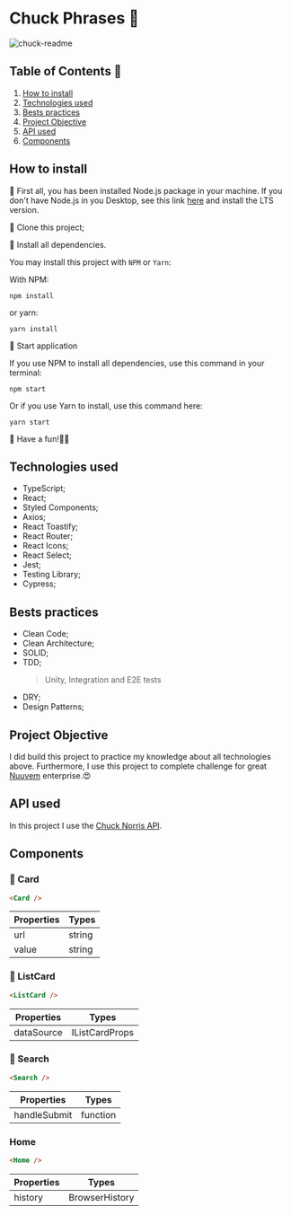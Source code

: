 # Chuck Phrases 🔫
![chuck-readme](https://user-images.githubusercontent.com/66172398/189035281-494119fd-31e9-4ada-bab8-904b4126c8e2.png)

## Table of Contents 📝

1. [How to install](#how-to-install)
2. [Technologies used](#technologies-used)
3. [Bests practices](#bests-practices)
4. [Project Objective](#project-objective)
5. [API used](#api-used)
6. [Components](#components)

## How to install

📌 First all, you has been installed Node.js package in your machine. If you don't have Node.js in you Desktop, see this link [here]('https://nodejs.org/en/') and install the LTS version.

📌 Clone this project;

📌 Install all dependencies.

You may install this project with `NPM` or `Yarn`:

With NPM:

```shell
npm install
```

or yarn:

```shell
yarn install
```

📌 Start application

If you use NPM to install all dependencies, use this command in your terminal:

```shell
npm start
```

Or if you use Yarn to install, use this command here:

```shell
yarn start
```

📌 Have a fun!🎉😁

## Technologies used

-   TypeScript;
-   React;
-   Styled Components;
-   Axios;
-   React Toastify;
-   React Router;
-   React Icons;
-   React Select;
-   Jest;
-   Testing Library;
-   Cypress;

## Bests practices

-   Clean Code;
-   Clean Architecture;
-   SOLID;
-   TDD;
    > Unity, Integration and E2E tests
-   DRY;
-   Design Patterns;

## Project Objective

I did build this project to practice my knowledge about all technologies above. Furthermore, I use this project to complete challenge for great [Nuuvem]('https://www.nuuvem.com/br-pt/') enterprise.😍

## API used

In this project I use the [Chuck Norris API]('https://api.chucknorris.io/').

## Components

### 📌 Card

```html
<Card />
```

| Properties | Types  |
| ---------- | ------ |
| url        | string |
| value      | string |

### 📌 ListCard

```html
<ListCard />
```

| Properties | Types          |
| ---------- | -------------- |
| dataSource | IListCardProps |

### 📌 Search

```html
<Search />
```

| Properties   | Types    |
| ------------ | -------- |
| handleSubmit | function |

### Home

```html
<Home />
```

| Properties | Types          |
| ---------- | -------------- |
| history    | BrowserHistory |
